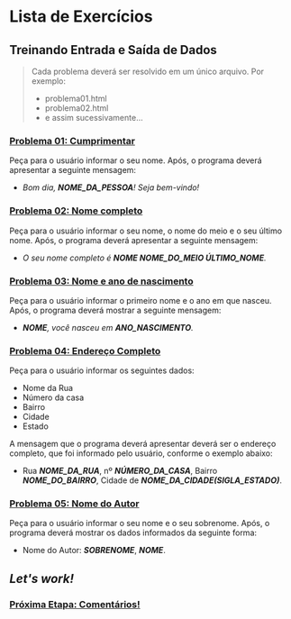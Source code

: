 # Lista de Exercícios

## Treinando Entrada e Saída de Dados

> Cada problema deverá ser resolvido em um único arquivo. Por exemplo:
> * problema01.html
> * problema02.html
> * e assim sucessivamente...

### **<u>Problema 01: Cumprimentar</u>**
Peça para o usuário informar o seu nome. Após, o programa deverá apresentar a seguinte mensagem:

- _Bom dia, **NOME_DA_PESSOA**! Seja bem-vindo!_

### **<u>Problema 02: Nome completo</u>**
Peça para o usuário informar o seu nome, o nome do meio e o seu último nome. Após, o programa deverá apresentar a seguinte mensagem:
- _O seu nome completo é **NOME NOME_DO_MEIO ÚLTIMO_NOME**._

### **<u>Problema 03: Nome e ano de nascimento</u>**
Peça para o usuário informar o primeiro nome e o ano em que nasceu. Após, o programa deverá mostrar a seguinte mensagem:
- _**NOME**, você nasceu em **ANO_NASCIMENTO**._

### **<u>Problema 04: Endereço Completo</u>**
Peça para o usuário informar os seguintes dados:
- Nome da Rua
- Número da casa
- Bairro
- Cidade
- Estado

A mensagem que o programa deverá apresentar deverá ser o endereço completo, que foi informado pelo usuário, conforme o exemplo abaixo:
- Rua _**NOME_DA_RUA**_, nº _**NÚMERO_DA_CASA**_, Bairro _**NOME_DO_BAIRRO**_, Cidade de _**NOME_DA_CIDADE(SIGLA_ESTADO)**_.

### **<u>Problema 05: Nome do Autor</u>**
Peça para o usuário informar o seu nome e o seu sobrenome. Após, o programa deverá mostrar os dados informados da seguinte forma:
- Nome do Autor: _**SOBRENOME**_, _**NOME**_.

## ***Let's work!***

### [<u>**Próxima Etapa: Comentários!**</u>](./../../02_04_comentarios/README.md)